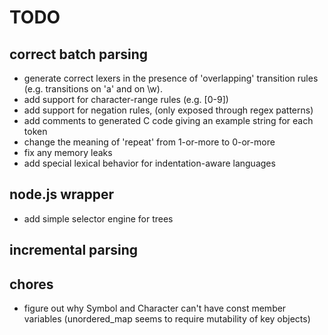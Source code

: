TODO
====

## correct batch parsing
- generate correct lexers in the presence of 'overlapping' transition
  rules (e.g. transitions on 'a' and on \w).
- add support for character-range rules (e.g. [0-9])
- add support for negation rules, (only exposed through regex patterns)
- add comments to generated C code giving an example string for each token
- change the meaning of 'repeat' from 1-or-more to 0-or-more
- fix any memory leaks
- add special lexical behavior for indentation-aware languages

## node.js wrapper
- add simple selector engine for trees

## incremental parsing

## chores
- figure out why Symbol and Character can't have const member variables
  (unordered_map seems to require mutability of key objects)
